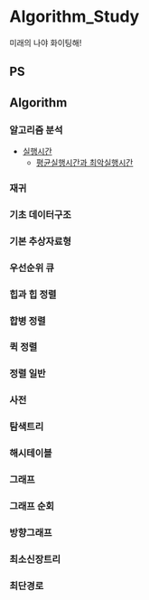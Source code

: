 # Algorithm_Study
미래의 나야 화이팅해!

## PS

## Algorithm
### 알고리즘 분석
- [실행시간](#)
  - [평균실행시간과 최악실행시간](#)
### 재귀
### 기초 데이터구조
### 기본 추상자료형
### 우선순위 큐
### 힙과 힙 정렬
### 합병 정렬
### 퀵 정렬
### 정렬 일반
### 사전
### 탐색트리
### 해시테이블
### 그래프
### 그래프 순회
### 방향그래프
### 최소신장트리
### 최단경로

